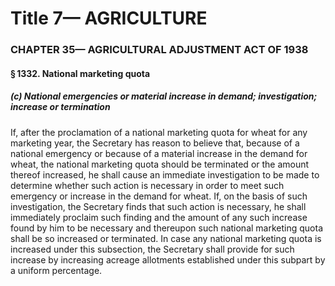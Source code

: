 
# Title 7— AGRICULTURE
### CHAPTER 35— AGRICULTURAL ADJUSTMENT ACT OF 1938
#### § 1332. National marketing quota
##### (c) National emergencies or material increase in demand; investigation; increase or termination

If, after the proclamation of a national marketing quota for wheat for any marketing year, the Secretary has reason to believe that, because of a national emergency or because of a material increase in the demand for wheat, the national marketing quota should be terminated or the amount thereof increased, he shall cause an immediate investigation to be made to determine whether such action is necessary in order to meet such emergency or increase in the demand for wheat. If, on the basis of such investigation, the Secretary finds that such action is necessary, he shall immediately proclaim such finding and the amount of any such increase found by him to be necessary and thereupon such national marketing quota shall be so increased or terminated. In case any national marketing quota is increased under this subsection, the Secretary shall provide for such increase by increasing acreage allotments established under this subpart by a uniform percentage.
